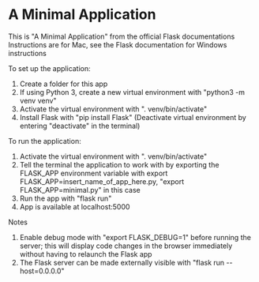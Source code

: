 # A Minimal Application

This is "A Minimal Application" from the official Flask documentations
Instructions are for Mac, see the Flask documentation for Windows instructions

To set up the application:
1. Create a folder for this app
2. If using Python 3, create a new virtual environment with "python3 -m venv venv"
3. Activate the virtual environment with ". venv/bin/activate"
4. Install Flask with "pip install Flask"
(Deactivate virtual environment by entering "deactivate" in the terminal)

To run the application:
1. Activate the virtual environment with ". venv/bin/activate"
2. Tell the terminal the application to work with by exporting the FLASK_APP environment variable with export FLASK_APP=insert_name_of_app_here.py, "export FLASK_APP=minimal.py" in this case
3. Run the app with "flask run"
4. App is available at localhost:5000

Notes
1. Enable debug mode with "export FLASK_DEBUG=1" before running the server; this will display code changes in the browser immediately without having to relaunch the Flask app
2. The Flask server can be made externally visible with "flask run --host=0.0.0.0"
